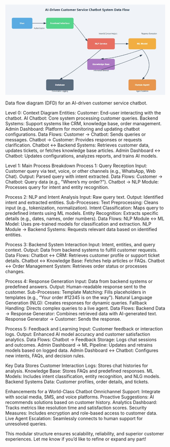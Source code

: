 ![Alt text](data-flow-ai-service.jpg)



Data flow diagram (DFD) for an AI-driven customer service chatbot. 

Level 0: Context Diagram
Entities:
Customer: End-user interacting with the chatbot.
AI Chatbot: Core system processing customer queries.
Backend Systems: Support systems like CRM, knowledge base, order management.
Admin Dashboard: Platform for monitoring and updating chatbot configurations.
Data Flows:
Customer → Chatbot: Sends queries or messages.
Chatbot → Customer: Provides responses or requests clarification.
Chatbot ↔ Backend Systems: Retrieves customer data, updates tickets, or fetches knowledge base articles.
Admin Dashboard ↔ Chatbot: Updates configurations, analyzes reports, and trains AI models.

Level 1: Main Process Breakdown
Process 1: Query Reception
Input: Customer query via text, voice, or other channels (e.g., WhatsApp, Web Chat).
 Output: Parsed query with intent extracted.
Data Flows:
Customer → Chatbot: Query data (e.g., "Where’s my order?").
Chatbot → NLP Module: Processes query for intent and entity recognition.

Process 2: NLP and Intent Analysis
Input: Raw query text.
 Output: Identified intent and extracted entities.
Sub-Processes:
Text Preprocessing: Cleans input (e.g., tokenization, normalization).
Intent Classification: Maps query to predefined intents using ML models.
Entity Recognition: Extracts specific details (e.g., dates, names, order numbers).
Data Flows:
NLP Module ↔ ML Model: Uses pre-trained models for classification and extraction.
NLP Module → Backend Systems: Requests relevant data based on identified entities.

Process 3: Backend System Interaction
Input: Intent, entities, and query context.
 Output: Data from backend systems to fulfill customer requests.
Data Flows:
Chatbot ↔ CRM: Retrieves customer profile or support ticket details.
Chatbot ↔ Knowledge Base: Fetches help articles or FAQs.
Chatbot ↔ Order Management System: Retrieves order status or processes changes.

Process 4: Response Generation
Input: Data from backend systems or predefined answers.
 Output: Human-readable response sent to the customer.
Sub-Processes:
Template Matching: Fills placeholders in templates (e.g., “Your order #12345 is on the way”).
Natural Language Generation (NLG): Creates responses for dynamic queries.
Fallback Handling: Directs complex queries to a live agent.
Data Flows:
Backend Data → Response Generator: Combines retrieved data with AI-generated text.
Response Generator → Customer: Sends the response.

Process 5: Feedback and Learning
Input: Customer feedback or interaction logs.
 Output: Enhanced AI model accuracy and customer satisfaction analytics.
Data Flows:
Chatbot → Feedback Storage: Logs chat sessions and outcomes.
Admin Dashboard → ML Pipeline: Updates and retrains models based on logged data.
Admin Dashboard ↔ Chatbot: Configures new intents, FAQs, and decision rules.

Key Data Stores
Customer Interaction Logs: Stores chat histories for analysis.
Knowledge Base: Stores FAQs and predefined responses.
ML Models: Includes intent classification, entity recognition, and NLG models.
Backend Systems Data: Customer profiles, order details, and tickets.

Enhancements for a World-Class Chatbot
Omnichannel Support: Integrate with social media, SMS, and voice platforms.
Proactive Suggestions: AI recommends solutions based on customer history.
Analytics Dashboard: Tracks metrics like resolution time and satisfaction scores.
Security Measures: Includes encryption and role-based access to customer data.
Live Agent Escalation: Seamlessly connects to human support for unresolved queries.

This modular structure ensures scalability, reliability, and superior customer experiences. Let me know if you’d like to refine or expand any part!
